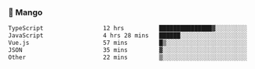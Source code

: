 ### 🥭 Mango

<!--START_SECTION:waka-->

```txt
TypeScript                 12 hrs          ███████████████▓░░░░░░░░░   63.21 %
JavaScript                 4 hrs 28 mins   ██████░░░░░░░░░░░░░░░░░░░   23.54 %
Vue.js                     57 mins         █▒░░░░░░░░░░░░░░░░░░░░░░░   05.02 %
JSON                       35 mins         ▓░░░░░░░░░░░░░░░░░░░░░░░░   03.14 %
Other                      22 mins         ▒░░░░░░░░░░░░░░░░░░░░░░░░   01.98 %
```

<!--END_SECTION:waka-->
